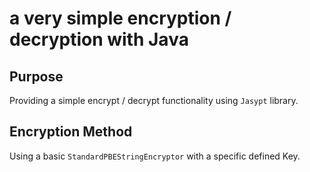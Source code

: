 # a very simple encryption / decryption with Java

## Purpose
Providing a simple encrypt / decrypt functionality using `Jasypt` library.

## Encryption Method
Using a basic `StandardPBEStringEncryptor` with a specific defined Key.